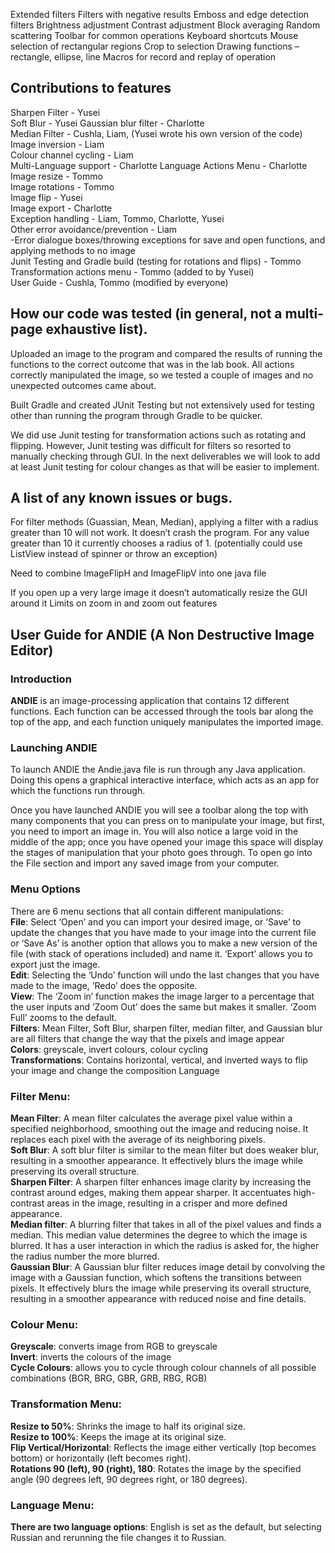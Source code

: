 Extended filters
Filters with negative results
Emboss and edge detection filters
Brightness adjustment
Contrast adjustment
Block averaging
Random scattering
Toolbar for common operations
Keyboard shortcuts
Mouse selection of rectangular regions
Crop to selection
Drawing functions – rectangle, ellipse, line
Macros for record and replay of operation


















## Contributions to features
Sharpen Filter - Yusei  
Soft Blur - Yusei
Gaussian blur filter - Charlotte  
Median Filter - Cushla, Liam, (Yusei wrote his own version of the code)  
Image inversion - Liam  
Colour channel cycling - Liam  
Multi-Language support - Charlotte 
Language Actions Menu - Charlotte 
Image resize - Tommo  
Image rotations - Tommo  
Image flip - Yusei  
Image export - Charlotte  
Exception handling - Liam, Tommo, Charlotte, Yusei  
Other error avoidance/prevention - Liam  
    -Error dialogue boxes/throwing exceptions for save and open functions, and applying methods to no image  
Junit Testing and Gradle build (testing for rotations and flips) - Tommo  
Transformation actions menu - Tommo (added to by Yusei)  
User Guide - Cushla, Tommo (modified by everyone)  




## How our code was tested (in general, not a multi-page exhaustive list).
Uploaded an image to the program and compared the results of running the functions to the correct outcome that was in the lab book. All actions correctly manipulated the image, so we tested a couple of images and no unexpected outcomes came about. 


Built Gradle and created JUnit Testing but not extensively used for testing other than running the program through Gradle to be quicker.


We did use Junit testing for transformation actions such as rotating and flipping. However, Junit testing was difficult for filters so resorted to manually checking through GUI. In the next deliverables we will look to add at least Junit testing for colour changes as that will be easier to implement.


## A list of any known issues or bugs.
For filter methods (Guassian, Mean, Median), applying a filter with a radius greater than 10 will not work. It doesn’t crash the program. For any value greater than 10 it currently chooses a radius of 1. (potentially could use ListView instead of spinner or throw an exception)  


Need to combine ImageFlipH and ImageFlipV into one java file  


If you open up a very large image it doesn’t automatically resize the GUI around it
Limits on zoom in and zoom out features  




## User Guide for ANDIE (A Non Destructive Image Editor)
### Introduction
**ANDIE** is an image-processing application that contains 12 different functions. Each function can be accessed through the tools bar along the top of the app, and each function uniquely manipulates the imported image.  


### Launching ANDIE
To launch ANDIE the Andie.java file is run through any Java application. Doing this opens a graphical interactive interface, which acts as an app for which the functions run through.  


Once you have launched ANDIE you will see a toolbar along the top with many components that you can press on to manipulate your image, but first, you need to import an image in. You will also notice a large void in the middle of the app; once you have opened your image this space will display the stages of manipulation that your photo goes through.  To open go into the File section and import any saved image from your computer.  


### Menu Options
There are 6 menu sections that all contain different manipulations:  
**File**: Select ‘Open’ and you can import your desired image, or ‘Save’ to update the changes that you have made to your image into the current file or ‘Save As’ is another option that allows you to make a new version of the file (with stack of operations included) and name it. ‘Export’ allows you to export just the image.  
**Edit**: Selecting the ‘Undo’ function will undo the last changes that you have made to the image, ‘Redo’ does the opposite.  
**View**: The ‘Zoom in’ function makes the image larger to a percentage that the user inputs and ‘Zoom Out’ does the same but makes it smaller. ‘Zoom Full’ zooms to the default.   
**Filters**: Mean Filter, Soft Blur, sharpen filter, median filter, and Gaussian blur are all filters that change the way that the pixels and image appear  
**Colors**: greyscale, invert colours, colour cycling  
**Transformations**: Contains horizontal, vertical, and inverted ways to flip your image and change the composition
Language   
### Filter Menu:  
**Mean Filter**: A mean filter calculates the average pixel value within a specified neighborhood, smoothing out the image and reducing noise. It replaces each pixel with the average of its neighboring pixels.  
**Soft Blur**: A soft blur filter is similar to the mean filter but does weaker blur, resulting in a smoother appearance. It effectively blurs the image while preserving its overall structure.  
**Sharpen Filter**: A sharpen filter enhances image clarity by increasing the contrast around edges, making them appear sharper. It accentuates high-contrast areas in the image, resulting in a crisper and more defined appearance.  
**Median filter**: A blurring filter that takes in all of the pixel values and finds a median. This median value determines the degree to which the image is blurred. It has a user interaction in which the radius is asked for, the higher the radius number the more blurred.  
**Gaussian Blur**: A Gaussian blur filter reduces image detail by convolving the image with a Gaussian function, which softens the transitions between pixels. It effectively blurs the image while preserving its overall structure, resulting in a smoother appearance with reduced noise and fine details.  


### Colour Menu:
**Greyscale**: converts image from RGB to greyscale  
**Invert**: inverts the colours of the image  
**Cycle Colours**: allows you to cycle through colour channels of all possible combinations (BGR, BRG, GBR, GRB, RBG, RGB)  


### Transformation Menu: 
**Resize to 50%**: Shrinks the image to half its original size.  
**Resize to 100%**: Keeps the image at its original size.   
**Flip Vertical/Horizontal**: Reflects the image either vertically (top becomes bottom) or horizontally (left becomes right).  
**Rotations 90 (left), 90 (right), 180**: Rotates the image by the specified angle (90 degrees left, 90 degrees right, or 180 degrees).  


### Language Menu: 
**There are two language options**: English is set as the default, but selecting Russian and rerunning the file changes it to Russian.  





